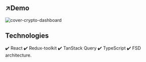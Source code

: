 ## ↗️Demo
![cover-crypto-dashboard](https://github.com/egor-mishin/crypto-dashboard/assets/59925795/623bcfd1-90b2-4b24-a0af-842c44e54093)

## Technologies 
✔️ React
✔️ Redux-toolkit
✔️ TanStack Query
✔️ TypeScript
✔️ FSD architecture.

